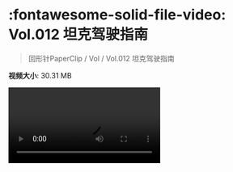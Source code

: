 # :fontawesome-solid-file-video: Vol.012 坦克驾驶指南

> 回形针PaperClip / Vol / Vol.012 坦克驾驶指南

**视频大小**: 30.31 MB

<div class="video"><video src="https://file.hsyhx.top/archive/回形针PaperClip/Vol/Vol.012 坦克驾驶指南.mp4" controls preload>🤔 您的浏览器不支持 video 标签</video></div>